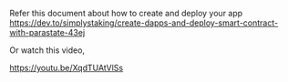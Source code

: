 
Refer this document about how to create and deploy your app
https://dev.to/simplystaking/create-dapps-and-deploy-smart-contract-with-parastate-43ej

Or watch this video,

https://youtu.be/XqdTUAtVlSs
